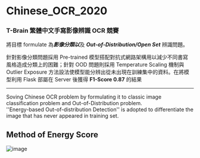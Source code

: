 # Chinese_OCR_2020
### T-Brain 繁體中文手寫影像辨識 OCR 競賽   
將目標 formulate 為***影像分類以***及 ***Out-of-Distribution/Open Set*** 辨識問題。 
  
針對影像分類問題採用 Pre-trained 模型搭配對抗式網路架構用以減少不同書寫 風格造成分類上的困難；針對 OOD 問題則採用 Temperature Scaling 機制與 Outlier Exposure 方法設法使模型能分辨出從未出現在訓練集中的資料。在將模型利用 Flask 部屬在 Server 後獲得 **F1-Score 0.87** 的結果

---
Soving Chinese OCR problem by formulating it to classic image classification problem and Out-of-Distribution problem.  
''Energy-based Out-of-distribution Detection'' is adopted to differentiate the image that has never appeared in training set.

## Method of Energy Score
![image](https://user-images.githubusercontent.com/36630295/125031595-73bbe080-e0bf-11eb-9c9c-f4351e7b648e.png)
